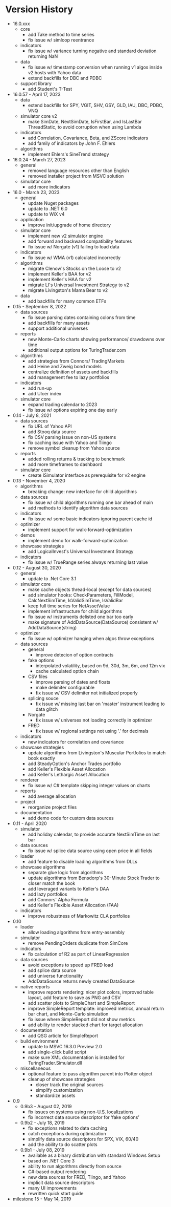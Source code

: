 # Version History

- 16.0.xxx
  - core
    - add Take method to time series
    - fix issue w/ simloop reentrance
  - indicators
    - fix issue w/ variance turning negative and standard deviation returning NaN
  - data
    - fix issue w/ timestamp conversion when running v1 algos inside v2 hosts with Yahoo data
    - extend backfills for DBC and PDBC
  - support library
    - add Student's T-Test
- 16.0.57 - April 17, 2023
  - data
    - extend backfills for SPY, VGIT, SHV,  GSY, GLD, IAU, DBC, PDBC, VNQ
  - simulator core v2
    - make SimDate, NextSimDate, IsFirstBar, and IsLastBar ThreadStatic,
      to avoid corruption when using Lambda
  - indicators
    - add Correlation, Covariance, Beta, and ZScore indicators
    - add family of indicators by John F. Ehlers
  - algorithms
    - implement Ehlers's SineTrend strategy
- 16.0.24 - March 27, 2023
  - general
    - removed language resources other than English
    - removed installer project from MSVC solution
  - simulator core
    - add more indicators
- 16.0 - March 23, 2023
  - general
    - update Nuget packages
    - update to .NET 6.0
    - update to WiX v4
  - application
    - improve init/upgrade of home directory
  - simulator core
    - implement new v2 simulator engine
    - add forward and backward compatibility features
    - fix issue w/ Norgate (v1) failing to load data
  - indicators
    - fix issue w/ WMA (v1) calculated incorrectly
  - algorithms
    - migrate Clenow's Stocks on the Loose to v2
    - implement Keller's BAA for v2
    - implement Keller's HAA for v2
    - migrate LI's Universal Investment Strategy to v2
    - migrate Livingston's Mama Bear to v2
  - data
    - add backfills for many common ETFs
- 0.15 - September 8, 2022
  - data sources
    - fix issue parsing dates containing colons from time
    - add backfills for many assets
    - support additional universes
  - reports
    - new Monte-Carlo charts showing performance/ drawdowns over time
    - additional output options for TuringTrader.com
  - algorithms
    - add strategies from Connors/ TradingMarkets
    - add Heine and Zweig bond models
    - centralize definition of assets and backfills
    - add management fee to lazy portfolios
  - indicators
    - add run-up
    - add Ulcer index
  - simulator core
    - expand trading calendar to 2023
    - fix issue w/ options expiring one day early
- 0.14 - July 8, 2021
  - data sources
    - fix URL of Yahoo API
    - add Stooq data source
    - fix CSV parsing issue on non-US systems
    - fix caching issue with Yahoo and Tiingo
    - remove symbol cleanup from Yahoo source
  - reports
    - added rolling returns & tracking to benchmark
    - add more timeframes to dashbaord
  - simulator core
    - create ISimulator interface as prerequisite for v2 engine
- 0.13 - November 4, 2020
  - algorithms
    - breaking change: new interface for child algorithms
  - data sources
    - fix issue w/ child algorithms running one bar ahead of main
    - add methods to identify algorithm data sources
  - indicators
    - fix issue w/ some basic indicators ignoring parent cache id
  - optimizer
    - implement support for walk-forward-optimization
  - demos
    - implement demo for walk-forward-optimization
  - showcase strategies
    - add LogicalInvest's Universal Investment Strategy
  - indicators
    - fix issue w/ TrueRange series always returning last value
- 0.12 - August 30, 2020
  - general
    - update to .Net Core 3.1
  - simulator core
    - make cache objects thread-local (except for data sources)
    - add simulator hooks: CheckParameters, FillModel, CalcNextSimTime, IsValidSimTime, IsValidBar
    - keep full time series for NetAssetValue
    - implement infrastructure for child algorithms
    - fix issue w/ instruments delisted one bar too early
    - make signature of AddDataSource(DataSource) consistent w/ AddDataSource(string)
  - optimizer
    - fix issue w/ optimizer hanging when algos throw exceptions
  - data sources
    - general
      - improve detecion of option contracts
    - fake options
	  - interpolated volatility, based on 9d, 30d, 3m, 6m, and 12m vix
	  - cache calculated option chain
    - CSV files
      - improve parsing of dates and floats
      - make delimiter configurable
      - fix issue w/ CSV delimiter not initialized properly
    - splicing souce
      - fix issue w/ missing last bar on 'master' instrument leading to data glitch
    - Norgate
      - fix issue w/ universes not loading correctly in optimizer
    - FRED
      - fix issue w/ regional settings not using '.' for decimals
  - indicators
    - new indicators for correlation and covariance
  - showcase strategies
    - update algorithms from Livingston's Muscular Portfolios to match book exactly
    - add SteadyOption's Anchor Trades portfolio
    - add Keller's Flexible Asset Allocation
    - add Keller's Lethargic Asset Allocation
  - renderer
    - fix issue w/ C# template skipping integer values on charts
  - reports
    - add average allocation
  - project
    - reorganize project files
  - documentation
    - add demo code for custom data sources
- 0.11 - April 2020
  - simulator
    - add holiday calendar, to provide accurate NextSimTime on last bar
  - data sources
    - fix issue w/ splice data source using open price in all fields
  - loader
    - add feature to disable loading algorithms from DLLs
  - showcase algorithms
	- separate glue logic from algorithms
    - update algorithms from Bensdorp's 30-Minute Stock Trader to closer match the book
	- add leveraged variants to Keller's DAA
	- add lazy portfolios
	- add Connors' Alpha Formula
    - add Keller's Flexible Asset Allocation (FAA)
  - indicators
    - improve robustness of Markowitz CLA portfolios
- 0.10
  - loader
    - allow loading algorithms from entry-assembly
  - simulator
    - remove PendingOrders duplicate from SimCore
  - indicators
    - fix calculation of R2 as part of LinearRegression
  - data sources
    - avoid exceptions to speed up FRED load
    - add splice data source
    - add universe functionality
	- AddDataSource returns newly created DataSource
  - native reports
    - improve reports rendering: nicer plot colors, improved table layout, add feature to save as PNG and CSV
    - add scatter plots to SimpleChart and SimpleReport
    - improve SimpleReport template: improved metrics, annual return bar chart, and Monte-Carlo simulation
    - fix issue where SimpleReport did not show metrics
    - add ability to render stacked chart for target allocation
  - documentation
    - add QSG article for SimpleReport
  - build environment
    - update to MSVC 16.3.0 Preview 2.0
    - add single-click build script
    - make sure XML documentation is installed for TuringTrader.Simulator.dll
  - miscellaneous
	  - optional feature to pass algorithm parent into Plotter object
	- cleanup of showcase strategies
	  - closer track the original sources
	  - simplify customization
	  - standardize assets
- 0.9
  - 0.9b3 - August 02, 2019
    - fix issues on systems using non-U.S. localizations
    - fix incorrect data source descriptor for ‘fake options’
  - 0.9b2 - July 18, 2019
    - fix exceptions related to data caching
    - catch exceptions during optimization
    - simplify data source descriptors for SPX, VIX, 60/40
    - add the ability to do scatter plots
  - 0.9b1 - July 08, 2019
    - available as a binary distribution with standard Windows Setup
    - based on .NET Core 3
    - ability to run algorithms directly from source
    - C#-based output rendering
    - new data sources for FRED, Tiingo, and Yahoo
    - implicit data source descriptors
    - many UI improvements
    - rewritten quick start guide
- milestone 15 - May 14, 2019
